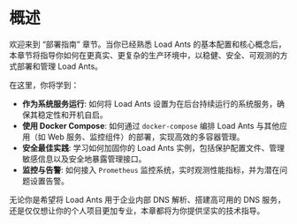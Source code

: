 # 概述

欢迎来到 “部署指南” 章节。当你已经熟悉 Load Ants 的基本配置和核心概念后，本章节将指导你如何在更真实、更复杂的生产环境中，以稳健、安全、可观测的方式部署和管理 Load Ants。

在这里，你将学到：

-   **作为系统服务运行**: 如何将 Load Ants 设置为在后台持续运行的系统服务，确保其稳定性和开机自启。
-   **使用 Docker Compose**: 如何通过 `docker-compose` 编排 Load Ants 与其他应用（如 Web 服务、监控组件）的部署，实现高效的多容器管理。
-   **安全最佳实践**: 学习如何加固你的 Load Ants 实例，包括保护配置文件、管理敏感信息以及安全地暴露管理接口。
-   **监控与告警**: 如何接入 `Prometheus` 监控系统，实时观测性能指标，并为潜在问题设置告警。

无论你是希望将 Load Ants 用于企业内部 DNS 解析、搭建高可用的 DNS 服务，还是仅仅想让你的个人项目更加专业，本章都将为你提供坚实的技术指导。
